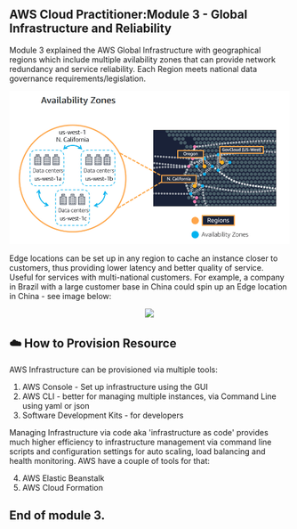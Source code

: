 ## AWS Cloud Practitioner:Module 3 - Global Infrastructure and Reliability

Module 3 explained the AWS Global Infrastructure with geographical regions which include multiple avilability zones that can provide network redundancy and service reliability. Each Region meets national data governance requirements/legislation.

<p align="center">
  <img src="availability-zones.png">
</p>

Edge locations can be set up in any region to cache an instance closer to customers, thus providing lower latency and better quality of service.  Useful for services with multi-national customers. For example, a company in Brazil with a large customer base in China could spin up an Edge location in China - see image below:

<p align="center">
  <image src="edge-locations">
</P>

## ☁️ How to Provision Resource

AWS Infrastructure can be provisioned via multiple tools:

1. AWS Console - Set up infrastructure using the GUI
2. AWS CLI - better for managing multiple instances, via Command Line using yaml or json
3. Software Development Kits - for developers

Managing Infrastructure via code aka 'infrastructure as code' provides much higher efficiency to infrastructure management via command line scripts and configuration settings for auto scaling, load balancing and health monitoring. AWS have a couple of tools for that:

4. AWS Elastic Beanstalk 
5. AWS Cloud Formation 

## End of module 3.
